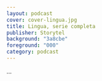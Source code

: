 ```yaml
---
layout: podcast
cover: cover-lingua.jpg
title: Lingua, serie completa
publisher: Storytel
background: "3a8cbe"
foreground: "000"
category: podcast
---
```


...
